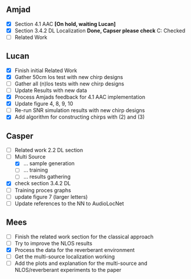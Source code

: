 ## Amjad
- [x] Section 4.1 AAC  __[On hold, waiting Lucan]__
- [x] Section 3.4.2 DL Localization __Done, Capser please check__ C: Checked 
- [ ] Related Work

## Lucan
- [x] Finish initial Related Work
- [x] Gather 50cm los test with new chirp designs
- [ ] Gather all (n)los tests with new chirp designs
- [ ] Update Results with new data
- [x] Process Amjads feedback for 4.1 AAC implementation
- [x] Update figure 4, 8, 9, 10
- [ ] Re-run SNR simulation results with new chirp designs
- [x] Add algorithm for constructing chirps with (2) and (3)

## Casper
- [ ] Related work 2.2 DL section
- [ ] Multi Source
  - [x] ... sample generation
  - [ ] ... training
  - [ ] ... results gathering
- [x] check section 3.4.2 DL
- [ ] Training proces graphs
- [ ] update figure 7 (larger letters)
- [ ] Update references to the NN to AudioLocNet

## Mees
- [ ] Finish the related work section for the classical approach
- [ ] Try to improve the NLOS results
- [x] Process the data for the reverberant environment
- [ ] Get the multi-source localization working
- [ ] Add the plots and explanation for the multi-source and NLOS/reverberant experiments to the paper
